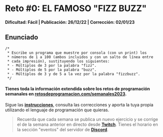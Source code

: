 # Reto #0: EL FAMOSO "FIZZ BUZZ"
#### Dificultad: Fácil | Publicación: 26/12/22 | Corrección: 02/01/23

## Enunciado

```
/*
 * Escribe un programa que muestre por consola (con un print) los
 * números de 1 a 100 (ambos incluidos y con un salto de línea entre
 * cada impresión), sustituyendo los siguientes:
 * - Múltiplos de 3 por la palabra "fizz".
 * - Múltiplos de 5 por la palabra "buzz".
 * - Múltiplos de 3 y de 5 a la vez por la palabra "fizzbuzz".
 */
```
#### Tienes toda la información extendida sobre los retos de programación semanales en **[retosdeprogramacion.com/semanales2023](https://retosdeprogramacion.com/semanales2023)**.

Sigue las **[instrucciones](../../README.md)**, consulta las correcciones y aporta la tuya propia utilizando el lenguaje de programación que quieras.

> Recuerda que cada semana se publica un nuevo ejercicio y se corrige el de la semana anterior en directo desde **[Twitch](https://twitch.tv/mouredev)**. Tienes el horario en la sección "eventos" del servidor de **[Discord](https://discord.gg/mouredev)**.



<!DOCTYPE html>
<html lang="es">
    <head>
        <meta charset="UTF-8">
        <meta http-equiv="X-UA-Compatible" content="IE=edge">
        <meta name="viewport" content="width=device-width, initial-scale=1.0">
        <title>EL FAMOSO "FIZZ BUZZ”</title>
    </head>
    <body>
        <script>
            
            function multiplos(valor, multi) {

                var respuesta = valor % multi;

                if (respuesta == 0) { 

                    return true;

                } 
                else {
                    
                    return false;
                    
                }
            }

            function multiple() {

                var num = 100;
                    
                for ( i = 0; i <= 100; i++) {
                       
                    var multi3 = multiplos (i, 3);
                    var multi5 = multiplos (i, 5);


                    if (  multi3 && multi5 ) {

                        console.log(i, "fizzbuzz");

                    } 
                    else {

                        if (multi3) {

                            console.log(i, "fizz");
                                    
                        } else {

                            if (multi5) {

                                console.log(i, "buzz");

                            } else {
                                            
                                console.log(i);

                            }
                        }       
                    }
                }         
            } 
               
        </script>                 
    </body>  
</html>
